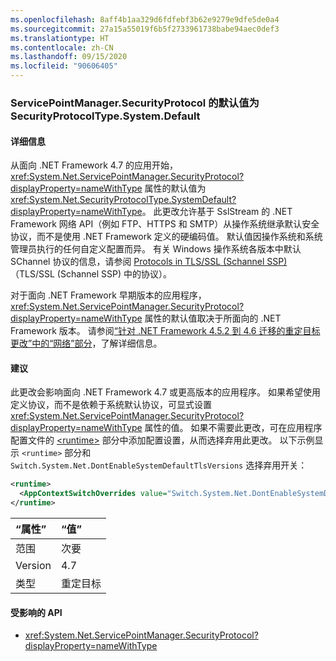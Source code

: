 ```yaml
---
ms.openlocfilehash: 8aff4b1aa329d6fdfebf3b62e9279e9dfe5de0a4
ms.sourcegitcommit: 27a15a55019f6b5f2733961738babe94aec0def3
ms.translationtype: HT
ms.contentlocale: zh-CN
ms.lasthandoff: 09/15/2020
ms.locfileid: "90606405"
---
```

### <a name="default-value-of-servicepointmanagersecurityprotocol-is-securityprotocoltypesystemdefault"></a>ServicePointManager.SecurityProtocol 的默认值为 SecurityProtocolType.System.Default

#### <a name="details"></a>详细信息

从面向 .NET Framework 4.7 的应用开始，<xref:System.Net.ServicePointManager.SecurityProtocol?displayProperty=nameWithType> 属性的默认值为 <xref:System.Net.SecurityProtocolType.SystemDefault?displayProperty=nameWithType>。 此更改允许基于 SslStream 的 .NET Framework 网络 API（例如 FTP、HTTPS 和 SMTP）从操作系统继承默认安全协议，而不是使用 .NET Framework 定义的硬编码值。 默认值因操作系统和系统管理员执行的任何自定义配置而异。 有关 Windows 操作系统各版本中默认 SChannel 协议的信息，请参阅 [Protocols in TLS/SSL (Schannel SSP)](/windows/desktop/SecAuthN/protocols-in-tls-ssl--schannel-ssp-)（TLS/SSL (Schannel SSP) 中的协议）。</p>对于面向 .NET Framework 早期版本的应用程序，<xref:System.Net.ServicePointManager.SecurityProtocol?displayProperty=nameWithType> 属性的默认值取决于所面向的 .NET Framework 版本。 请参阅[“针对 .NET Framework 4.5.2 到 4.6 迁移的重定目标更改”中的“网络”部分](~/docs/framework/migration-guide/retargeting/4.5.2-4.6.md#networking)，了解详细信息。

#### <a name="suggestion"></a>建议

此更改会影响面向 .NET Framework 4.7 或更高版本的应用程序。 如果希望使用定义协议，而不是依赖于系统默认协议，可显式设置 <xref:System.Net.ServicePointManager.SecurityProtocol?displayProperty=nameWithType> 属性的值。 如果不需要此更改，可在应用程序配置文件的 [\<runtime>](~/docs/framework/configure-apps/file-schema/runtime/runtime-element.md) 部分中添加配置设置，从而选择弃用此更改。 以下示例显示 `<runtime>` 部分和 `Switch.System.Net.DontEnableSystemDefaultTlsVersions` 选择弃用开关：

```xml
<runtime>
  <AppContextSwitchOverrides value="Switch.System.Net.DontEnableSystemDefaultTlsVersions=true" />
</runtime>
```

| “属性”    | “值”       |
|:--------|:------------|
| 范围   | 次要       |
| Version | 4.7         |
| 类型    | 重定目标 |

#### <a name="affected-apis"></a>受影响的 API

- <xref:System.Net.ServicePointManager.SecurityProtocol?displayProperty=nameWithType>
